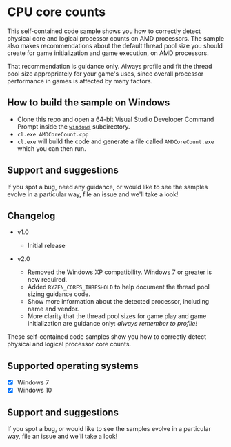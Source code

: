 # CPU core counts

This self-contained code sample shows you how to correctly detect physical core and logical processor counts on AMD processors. The sample also makes recommendations about the default thread pool size you should create for game initialization and game execution, on AMD processors.

That recommendation is guidance only. Always profile and fit the thread pool size appropriately for your game's uses, since overall processor performance in games is affected by many factors.

## How to build the sample on Windows

- Clone this repo and open a 64-bit Visual Studio Developer Command Prompt inside the [`windows`](windows) subdirectory.
- `cl.exe AMDCoreCount.cpp`
- `cl.exe` will build the code and generate a file called `AMDCoreCount.exe` which you can then run.

 ## Support and suggestions

If you spot a bug, need any guidance, or would like to see the samples evolve in a particular way, file an issue and we'll take a look!

## Changelog

- v1.0
  - Initial release

- v2.0
  - Removed the Windows XP compatibility. Windows 7 or greater is now required.
  - Added `RYZEN_CORES_THRESHOLD` to help document the thread pool sizing guidance code.
  - Show more information about the detected processor, including name and vendor.
  - More clarity that the thread pool sizes for game play and game initialization are guidance only: *always remember to profile!*

These self-contained code samples show you how to correctly detect physical and logical processor core counts.

## Supported operating systems

- [x] Windows 7
- [x] Windows 10

## Support and suggestions

If you spot a bug, or would like to see the samples evolve in a particular way, file an issue and we'll take a look!

